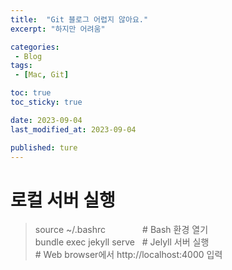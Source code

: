 ```yaml
---
title:  "Git 블로그 어렵지 않아요."
excerpt: "하지만 어려움"

categories:
 - Blog
tags:
 - [Mac, Git]

toc: true
toc_sticky: true

date: 2023-09-04
last_modified_at: 2023-09-04

published: ture
---
```

# 로컬 서버 실행

> source ~/.bashrc&nbsp;&nbsp;&nbsp;&nbsp;&nbsp;&nbsp;&nbsp;&nbsp;&nbsp;&nbsp;&nbsp;&nbsp;&nbsp;&nbsp;&nbsp;#&nbsp;Bash 환경 열기<br>
> bundle exec jekyll serve&nbsp;&nbsp;&nbsp;#&nbsp;Jelyll 서버 실행<br>
> #&nbsp;Web browser에서 http://localhost:4000 입력
